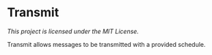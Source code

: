 # Transmit

_This project is licensed under the MIT License._

Transmit allows messages to be transmitted with a provided schedule.
